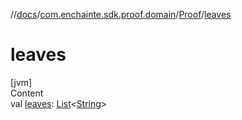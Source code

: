 //[docs](../../index.md)/[com.enchainte.sdk.proof.domain](../index.md)/[Proof](index.md)/[leaves](leaves.md)



# leaves  
[jvm]  
Content  
val [leaves](leaves.md): [List](https://kotlinlang.org/api/latest/jvm/stdlib/kotlin.collections/-list/index.html)<[String](https://kotlinlang.org/api/latest/jvm/stdlib/kotlin/-string/index.html)>  



